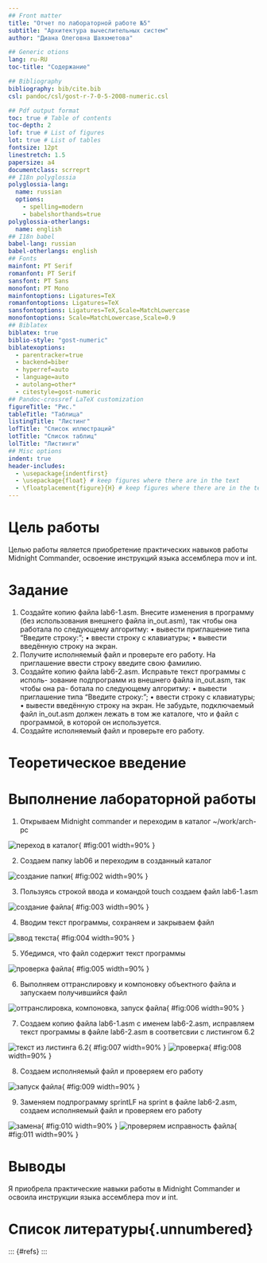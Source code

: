 ```yaml
---
## Front matter
title: "Отчет по лабораторной работе №5"
subtitle: "Архитектура вычеслительных систем"
author: "Диана Олеговна Шаяхметова"

## Generic otions
lang: ru-RU
toc-title: "Содержание"

## Bibliography
bibliography: bib/cite.bib
csl: pandoc/csl/gost-r-7-0-5-2008-numeric.csl

## Pdf output format
toc: true # Table of contents
toc-depth: 2
lof: true # List of figures
lot: true # List of tables
fontsize: 12pt
linestretch: 1.5
papersize: a4
documentclass: scrreprt
## I18n polyglossia
polyglossia-lang:
  name: russian
  options:
	- spelling=modern
	- babelshorthands=true
polyglossia-otherlangs:
  name: english
## I18n babel
babel-lang: russian
babel-otherlangs: english
## Fonts
mainfont: PT Serif
romanfont: PT Serif
sansfont: PT Sans
monofont: PT Mono
mainfontoptions: Ligatures=TeX
romanfontoptions: Ligatures=TeX
sansfontoptions: Ligatures=TeX,Scale=MatchLowercase
monofontoptions: Scale=MatchLowercase,Scale=0.9
## Biblatex
biblatex: true
biblio-style: "gost-numeric"
biblatexoptions:
  - parentracker=true
  - backend=biber
  - hyperref=auto
  - language=auto
  - autolang=other*
  - citestyle=gost-numeric
## Pandoc-crossref LaTeX customization
figureTitle: "Рис."
tableTitle: "Таблица"
listingTitle: "Листинг"
lofTitle: "Список иллюстраций"
lotTitle: "Список таблиц"
lolTitle: "Листинги"
## Misc options
indent: true
header-includes:
  - \usepackage{indentfirst}
  - \usepackage{float} # keep figures where there are in the text
  - \floatplacement{figure}{H} # keep figures where there are in the text
---
```


# Цель работы

Целью работы является приобретение практических навыков работы Midnight Commander, освоение инструкций языка ассемблера mov и int.

# Задание

 1. Создайте копию файла lab6-1.asm. Внесите изменения в программу (без
использования внешнего файла in_out.asm), так чтобы она работала по
следующему алгоритму:
• вывести приглашение типа “Введите строку:”;
• ввести строку с клавиатуры;
• вывести введённую строку на экран.
 2. Получите исполняемый файл и проверьте его работу. На приглашение
ввести строку введите свою фамилию.
 3. Создайте копию файла lab6-2.asm. Исправьте текст программы с исполь-
зование подпрограмм из внешнего файла in_out.asm, так чтобы она ра-
ботала по следующему алгоритму:
• вывести приглашение типа “Введите строку:”;
• ввести строку с клавиатуры;
• вывести введённую строку на экран.
Не забудьте, подключаемый файл in_out.asm должен лежать в том же
каталоге, что и файл с программой, в которой он используется.
 4. Создайте исполняемый файл и проверьте его работу.

# Теоретическое введение


# Выполнение лабораторной работы

1.  Открываем Midnight commander и переходим в каталог ~/work/arch-pc 

![переход в каталог](image/5-1.png){ #fig:001 width=90% }

2. Создаем папку lab06 и переходим в созданный каталог

![создание папки](image/5-2.png){ #fig:002 width=90% }

3.  Пользуясь строкой ввода и командой touch создаем файл lab6-1.asm

![создание файла](image/5-3.png){ #fig:003 width=90% }

4.  Вводим текст программы, сохраняем и закрываем файл

![ввод текста](image/5-4.png){ #fig:004 width=90% }

5. Убедимся, что файл содержит текст программы 

![проверка файла](image/5-5.png){ #fig:005 width=90% }

6.  Выполняем оттранслировку и компоновку объектного файла и запускаем получившийся файл

![оттранслировка, компоновка, запуск файла](image/5-6.png){ #fig:006 width=90% }

7.  Создаем копию файла lab6-1.asm с именем lab6-2.asm, исправляем текст программы в файле lab6-2.asm в соответсвии с листингом 6.2

![текст из листинга 6.2](image/5-7.png){ #fig:007 width=90% }
![проверка](image/5-8.png){ #fig:008 width=90% }

8. Создаем исполняемый файл и проверяем его работу

![запуск файла](image/5-7.1.png){ #fig:009 width=90% }

9. Заменяем подпрограмму sprintLF на sprint в файле lab6-2.asm, создаем исполняемый файл и проверяем его работу

![замена](image/5-9.png){ #fig:010 width=90% }
![проверяем исправность файла](image/5-10.png){ #fig:011 width=90% }


# Выводы

Я приобрела практические навыки работы в Midnight Commander и освоила инструкции языка ассемблера mov и int.

# Список литературы{.unnumbered}

::: {#refs}
:::


